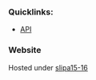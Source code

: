 ### Quicklinks:
* [API](https://github.com/easyCZ/SLIP-A-2015/tree/master/api)

### Website
Hosted under [slipa15-16](http://groups.inf.ed.ac.uk/teaching/slipa15-16/)